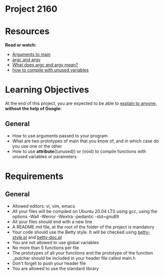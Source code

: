 # Project 2160


# Resources

**Read or watch:**

* [Arguments to main](https://publications.gbdirect.co.uk//c_book/chapter10/arguments_to_main.html)
* [argc and argv](http://crasseux.com/books/ctutorial/argc-and-argv.html)
* [What does argc and argv mean?](https://www.youtube.com/watch?v=aP1ijjeZc24)
* [how to compile with unused variables](https://www.google.com/webhp?q=unused+variable+C)


# Learning Objectives

At the end of this project, you are expected to be able to [explain to anyone,](https://fs.blog/feynman-learning-technique/)
**without the help of Google:**


## General

* How to use arguments passed to your program
* What are two prototypes of main that you know of, and in which case do you
  use one or the other
* How to use __attribute__((unused)) or (void) to compile functions with unused
  variables or parameters


# Requirements


## General

* Allowed editors: vi, vim, emacs
* All your files will be compiled on Ubuntu 20.04 LTS using gcc, using the
  options -Wall -Werror -Wextra -pedantic -std=gnu89
* All your files should end with a new line
* A README.md file, at the root of the folder of the project is mandatory
* Your code should use the Betty style. It will be checked using 
  [betty-style.pl](https://github.com/hs-hq/Betty/blob/master/betty-style.pl) and [betty-doc.pl](https://github.com/hs-hq/Betty/blob/master/betty-doc.pl)
* You are not allowed to use global variables
* No more than 5 functions per file
* The prototypes of all your functions and the prototype of the function
  \_putchar should be included in your header file called main.h
* Don't forget to push your header file
* You are allowed to use the standard library
